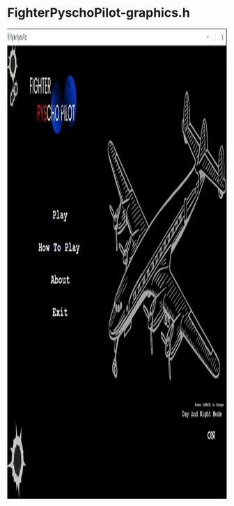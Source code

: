 # FighterPyschoPilot-graphics.h

<a href="https://youtu.be/gpBpVTVaLWA" target="_blank"> <img src=".\Images\rdme.png" alt="c" width="700" height="1080"/> </a> 
